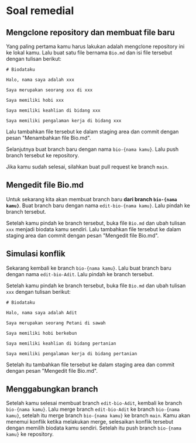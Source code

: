 # Soal remedial

## Mengclone repository dan membuat file baru

Yang paling pertama kamu harus lakukan adalah mengclone repository ini ke lokal kamu. Lalu buat satu file bernama `Bio.md` dan isi file tersebut dengan tulisan berikut:

```
# Biodataku

Halo, nama saya adalah xxx

Saya merupakan seorang xxx di xxx

Saya memiliki hobi xxx

Saya memiliki keahlian di bidang xxx

Saya memiliki pengalaman kerja di bidang xxx
```

Lalu tambahkan file tersebut ke dalam staging area dan commit dengan pesan "Menambahkan file Bio.md".

Selanjutnya buat branch baru dengan nama `bio-{nama kamu}`. Lalu push branch tersebut ke repository.

Jika kamu sudah selesai, silahkan buat pull request ke branch `main`.

## Mengedit file Bio.md

Untuk sekarang kita akan membuat branch baru **dari branch `bio-{nama kamu}`**. Buat branch baru dengan nama `edit-bio-{nama kamu}`. Lalu pindah ke branch tersebut.

Setelah kamu pindah ke branch tersebut, buka file `Bio.md` dan ubah tulisan `xxx` menjadi biodata kamu sendiri. Lalu tambahkan file tersebut ke dalam staging area dan commit dengan pesan "Mengedit file Bio.md".

## Simulasi konflik

Sekarang kembali ke branch `bio-{nama kamu}`. Lalu buat branch baru dengan nama `edit-bio-Adit`. Lalu pindah ke branch tersebut.

Setelah kamu pindah ke branch tersebut, buka file `Bio.md` dan ubah tulisan `xxx` dengan tulisan berikut:

```
# Biodataku

Halo, nama saya adalah Adit

Saya merupakan seorang Petani di sawah

Saya memiliki hobi berkebun

Saya memiliki keahlian di bidang pertanian

Saya memiliki pengalaman kerja di bidang pertanian
```

Setelah itu tambahkan file tersebut ke dalam staging area dan commit dengan pesan "Mengedit file Bio.md".

## Menggabungkan branch

Setelah kamu selesai membuat branch `edit-bio-Adit`, kembali ke branch `bio-{nama kamu}`. Lalu merge branch `edit-bio-Adit` ke branch `bio-{nama kamu}`, setelah itu merge branch `bio-{nama kamu}` ke branch `main`. Kamu akan menemui konflik ketika melakukan merge, selesaikan konflik tersebut dengan memilih biodata kamu sendiri. Setelah itu push branch `bio-{nama kamu}` ke repository.
